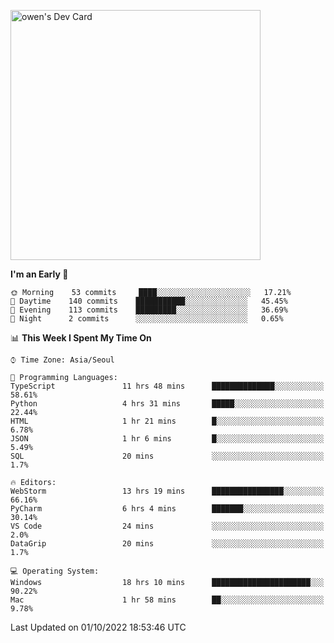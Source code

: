 <a href="https://app.daily.dev/owen_9066"><img src="https://api.daily.dev/devcards/51e5c69f10114f2abe0ae390c27b0828.png?r=hyb" width="400" alt="owen's Dev Card"/></a>

 
 <!--START_SECTION:waka-->
**I'm an Early 🐤** 

```text
🌞 Morning    53 commits     ████░░░░░░░░░░░░░░░░░░░░░   17.21% 
🌆 Daytime    140 commits    ███████████░░░░░░░░░░░░░░   45.45% 
🌃 Evening    113 commits    █████████░░░░░░░░░░░░░░░░   36.69% 
🌙 Night      2 commits      ░░░░░░░░░░░░░░░░░░░░░░░░░   0.65%

```


📊 **This Week I Spent My Time On** 

```text
⌚︎ Time Zone: Asia/Seoul

💬 Programming Languages: 
TypeScript               11 hrs 48 mins      ██████████████░░░░░░░░░░░   58.61% 
Python                   4 hrs 31 mins       █████░░░░░░░░░░░░░░░░░░░░   22.44% 
HTML                     1 hr 21 mins        █░░░░░░░░░░░░░░░░░░░░░░░░   6.78% 
JSON                     1 hr 6 mins         █░░░░░░░░░░░░░░░░░░░░░░░░   5.49% 
SQL                      20 mins             ░░░░░░░░░░░░░░░░░░░░░░░░░   1.7%

🔥 Editors: 
WebStorm                 13 hrs 19 mins      ████████████████░░░░░░░░░   66.16% 
PyCharm                  6 hrs 4 mins        ███████░░░░░░░░░░░░░░░░░░   30.14% 
VS Code                  24 mins             ░░░░░░░░░░░░░░░░░░░░░░░░░   2.0% 
DataGrip                 20 mins             ░░░░░░░░░░░░░░░░░░░░░░░░░   1.7%

💻 Operating System: 
Windows                  18 hrs 10 mins      ██████████████████████░░░   90.22% 
Mac                      1 hr 58 mins        ██░░░░░░░░░░░░░░░░░░░░░░░   9.78%

```


 Last Updated on 01/10/2022 18:53:46 UTC
<!--END_SECTION:waka-->

